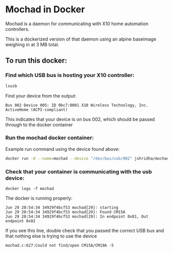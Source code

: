 # Mochad in Docker
Mochad is a daemon for communicating with X10 home automation controllers.

This is a dockerized version of that daemon using an alpine baseimage weighing in at 3 MB total.

## To run this docker:

### Find which USB bus is hosting your X10 controller:
```sh
lsusb
```
Find your device from the output:
```
Bus 002 Device 005: ID 0bc7:0001 X10 Wireless Technology, Inc. ActiveHome (ACPI-compliant)
```

This indicates that your device is on bus 002, which should be passed through to the docker container

### Run the mochad docker container:

Example run command using the device found above:
```sh
docker run -d --name=mochad --device "/dev/bus/usb/002" jshridha/mochad:latest
```

### Check that your container is communicating with the usb device:
```
docker logs -f mochad
```

The docker is running properly:
```
Jun 29 20:54:34 34929f4bcf53 mochad[29]: starting
Jun 29 20:54:34 34929f4bcf53 mochad[29]: Found CM15A
Jun 29 20:54:34 34929f4bcf53 mochad[29]: In endpoint 0x81, Out endpoint 0x02
```

If you see this line, double check that you passed the correct USB bus and that nothing else is trying to use the device
```
mochad.c:627:Could not find/open CM15A/CM19A -5
```
